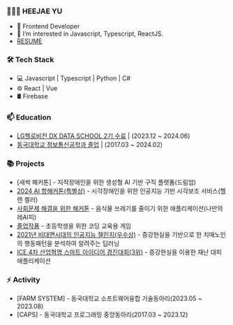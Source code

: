 
### 👨🏻‍💻   HEEJAE YU

- 👨 Frontend Developer
- 🌱 I’m interested in Javascript, Typescript, ReactJS.
- [ RESUME ](https://spark-agenda-873.notion.site/Heejae-Yu-1895999e56fe43799f3d4cf17e9d7274)



### 🛠  Tech Stack

- 💻  Javascript | Typescript | Python | C#
- ⚙️  React | Vue
- 🛢 Firebase



### 📫  Education

- [LG헬로비전 DX DATA SCHOOL 2기 수료](http://lghellovisiondataschool.rapa.or.kr/ft/main.do) | (2023.12 ~ 2024.06)
- [동국대학교 정보통신공학과 졸업](https://www.dongguk.edu/main) | (2017.03 ~ 2024.02)



### 📚 Projects

- [새싹 해커톤] - 지적장애인을 위한 생성형 AI 기반 구직 플랫폼(드림업)
- [2024 AI 항해커톤(특별상)](https://docs.google.com/presentation/d/1UI3-K2LMQlGrr7oy9eLf3OTasJtx5Ok92H7J8WbiYxY/edit?usp=sharing) - 시각장애인을 위한 인공지능 기반 시각보조 서비스(헬렌 켈러)
- [사회문제 해결을 위한 해커톤](https://docs.google.com/document/d/1UvlBO8O0B3AokCj28uo-RiGFklREXvzU/edit?usp=sharing&ouid=102244677823808562002&rtpof=true&sd=true) - 음식물 쓰레기를 줄이기 위한 애플리케이션(나만의 레AI피)
- [졸업작품](https://docs.google.com/presentation/d/1LI-xIJwUobLxjT3S3W7FwLhAYwyu6mOt/edit?usp=sharing&ouid=102244677823808562002&rtpof=true&sd=true) - 초등학생을 위한 코딩 교육용 게임
- [2021년 비대면시대의 인공지능 챌린지(우수상)](https://docs.google.com/presentation/d/1jeVjvSaZQ3Fzncq3IOS7bn9SIkiAZK8QCIdwLSJszHU/edit?usp=sharing) - 증강현실을 기반으로 한 치매노인의 행동패턴을 분석하여 알려주는 딥러닝
- [ICE 4차 산업혁명 스마트 아이디어 경진대회(3위)](https://docs.google.com/presentation/d/1tvuVwd7-HAXNK1xjTiPQ1vjbtYI7NogSVLHNU-E_dRc/edit?usp=sharing) - 증강현실을 이용한 재난 대피 애플리케이션



### ⚡ Activity

- [FARM SYSTEM] - 동국대학교 소프트웨어융합 기술동아리(2023.05 ~ 2023.08)
- [CAPS] - 동국대학교 프로그래밍 중앙동아리(2017.03 ~ 2023.12)















